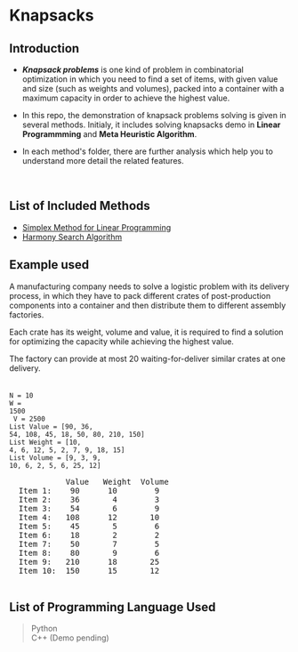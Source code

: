 # Knapsacks
## Introduction
- <b><i>Knapsack problems</i></b>
is one kind of problem in combinatorial optimization in which you 
need to find a set of items, with given value and size (such as weights 
and volumes), packed into a container with a maximum capacity in order to
achieve the highest value.

- In this repo, the demonstration of knapsack problems solving is given in several methods.
Initialy, it includes solving knapsacks demo in 
<b>Linear Programmming</b> 
and
<b>Meta Heuristic Algorithm</b>.

- In each method's folder, there are further analysis which help you to understand more detail 
the related features.
<br>

## List of Included Methods
- [Simplex Method for Linear Programming](/LinearProgramming)
- [Harmony Search Algorithm](/HarmonySearch)

## Example used
A manufacturing company needs to solve a logistic problem with its delivery process, 
in which they have to pack different crates of post-production components into a container 
and then distribute them to different assembly factories.<br>

Each crate has its weight, volume and value, 
it is required to find a solution for optimizing the capacity while achieving the highest value.<br>

The factory can provide at most 20 waiting-for-deliver similar crates at one delivery.<br>
<br><br>
<code>N = 10</code><br>
<code>W = 1500</code><br>
<code> V = 2500</code><br>
<code>List Value = [90, 36, 54, 108, 45, 18, 50, 80, 210, 150]</code><br>
<code>List Weight = [10, 4, 6, 12, 5, 2, 7, 9, 18, 15]</code><br>
<code>List Volume = [9, 3, 9, 10, 6, 2, 5, 6, 25, 12]</code><br>
<pre>
            Value   Weight  Volume
  Item 1:    90      10        9       
  Item 2:    36       4        3
  Item 3:    54       6        9
  Item 4:   108      12       10
  Item 5:    45       5        6
  Item 6:    18       2        2
  Item 7:    50       7        5
  Item 8:    80       9        6
  Item 9:   210      18       25
  Item 10:  150      15       12
  
</pre>

## List of Programming Language Used
> Python<br>
> C++ (Demo pending)
